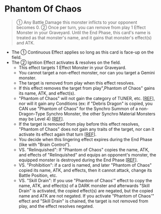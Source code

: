 # Phantom Of Chaos

> ① Any Battle Damage this monster inflicts to your opponent becomes 0. ② Once per turn, you can remove from play 1 Effect Monster in your Graveyard. Until the End Phase, this card's name is treated as that monster's name, and it gains that monster's effect(s) and ATK.

*   The ① Continuous Effect applies so long as this card is face-up on the field.
*   The ② Ignition Effect activates & resolves on the field.
    *   This effect targets 1 Effect Monster in your Graveyard.
    *   You cannot target a non-effect monster, nor can you target a Gemini monster.
    *   The target is removed from play when this effect resolves.
    *   If this effect removes the target from play",Phantom of Chaos" gains its name, ATK, and effect(s).
    *   "Phantom of Chaos" will not gain the category of TUNER, etc. \[[REF](https://www.pojo.biz/board/showthread.php?t=634429)\], nor will it gain any Conditions (ex: if "Debris Dragon" is copied, you CAN use "Phantom of Chaos" for the Synchro Summon of a non-Dragon-Type Synchro Monster, the other Synchro Material Monsters may be Level 4) \[[REF](https://www.pojo.biz/board/showthread.php?t=765037)\].
    *   If the target is removed from play before this effect resolves, "Phantom of Chaos" does not gain any traits of the target, nor can it activate its effect again that turn \[[REF](http://duelistgroundz.com/index.php?/topic/78184-phantom-of-chaosddcrownorleras/&tab=comments)\].
    *   You decide when this lingering effect expires during the End Phase (like with "Brain Control").
    *   VS. "Relinquished": If "Phantom of Chaos" copies the name, ATK, and effects of "Relinquished" and equips an opponent's monster, the equipped monster is destroyed during the End Phase \[[REF](https://www.pojo.biz/board/showthread.php?t=501711&page=2)\].
    *   VS. "Prohibition": if a card is named, and later "Phantom of Chaos" copied its name, ATK, and effects, then it cannot attack, change its Battle Position, etc.
    *   VS. "Skill Drain": If you use "Phantom of Chaos'" effect to copy the name, ATK, and effect(s) of a DARK monster and afterwards "Skill Drain" is activated, the copied effect(s) are negated, but the copied name and ATK are not negated. If you activate "Phantom of Chaos'" effect and "Skill Drain" is chained, the target is not removed from play, and the effect resolves negated.
